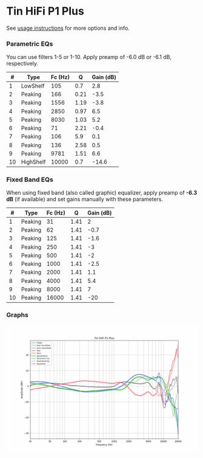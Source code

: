 # Tin HiFi P1 Plus
See [usage instructions](https://github.com/jaakkopasanen/AutoEq#usage) for more options and info.

### Parametric EQs
You can use filters 1-5 or 1-10. Apply preamp of -6.0 dB or -6.1 dB, respectively.

|   # | Type      |   Fc (Hz) |    Q |   Gain (dB) |
|-----|-----------|-----------|------|-------------|
|   1 | LowShelf  |       105 | 0.7  |         2.8 |
|   2 | Peaking   |       166 | 0.21 |        -3.5 |
|   3 | Peaking   |      1556 | 1.19 |        -3.8 |
|   4 | Peaking   |      2850 | 0.97 |         6.5 |
|   5 | Peaking   |      8030 | 1.03 |         5.2 |
|   6 | Peaking   |        71 | 2.21 |        -0.4 |
|   7 | Peaking   |       106 | 5.9  |         0.1 |
|   8 | Peaking   |       136 | 2.58 |         0.5 |
|   9 | Peaking   |      9781 | 1.51 |         6.6 |
|  10 | HighShelf |     10000 | 0.7  |       -14.6 |

### Fixed Band EQs
When using fixed band (also called graphic) equalizer, apply preamp of **-6.3 dB** (if available) and set gains manually with these parameters.

|   # | Type    |   Fc (Hz) |    Q |   Gain (dB) |
|-----|---------|-----------|------|-------------|
|   1 | Peaking |        31 | 1.41 |         2   |
|   2 | Peaking |        62 | 1.41 |        -0.7 |
|   3 | Peaking |       125 | 1.41 |        -1.6 |
|   4 | Peaking |       250 | 1.41 |        -3   |
|   5 | Peaking |       500 | 1.41 |        -2   |
|   6 | Peaking |      1000 | 1.41 |        -2.5 |
|   7 | Peaking |      2000 | 1.41 |         1.1 |
|   8 | Peaking |      4000 | 1.41 |         5.4 |
|   9 | Peaking |      8000 | 1.41 |         7   |
|  10 | Peaking |     16000 | 1.41 |       -20   |

### Graphs
![](./Tin%20HiFi%20P1%20Plus.png)
